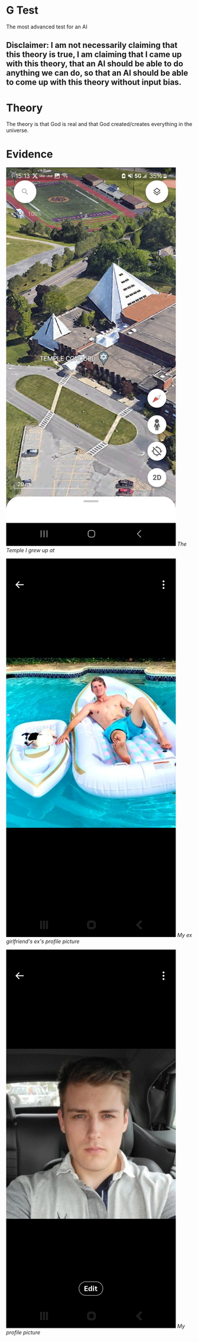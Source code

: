 # G Test
The most advanced test for an AI

## Disclaimer: I am not necessarily claiming that this theory is true, I am claiming that I came up with this theory, that an AI should be able to do anything we can do, so that an AI should be able to come up with this theory without input bias.

# Theory
The theory is that God is real and that God created/creates everything in the universe.

# Evidence
![Image 1](0.png)
*The Temple I grew up at*

![Image 2](2.png)
*My ex girlfriend's ex's profile picture*

![Image 3](1.png)
*My profile picture*
